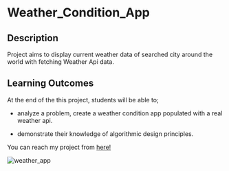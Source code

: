 # Weather_Condition_App 

## Description
Project aims to display current weather data of searched city around the world with fetching Weather Api data.

## Learning Outcomes

At the end of the this project, students will be able to;

- analyze a problem, create a weather condition app populated with a real weather api.

- demonstrate their knowledge of algorithmic design principles.

You can reach my project from [here!](https://colorful-weather.netlify.app/)

![weather_app](https://user-images.githubusercontent.com/98649983/174458042-c6e0073a-683d-42be-8d02-e34576e30332.jpg)


